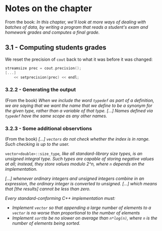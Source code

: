 # Notes on the chapter

From the book:
_In this chapter, we'll look at more ways of dealing with batches of data, by writing a program that reads a student's exam and homework grades and computes a final grade._

## 3.1 - Computing students grades

We reset the precision of `cout` back to what it was before it was changed:

```cpp
streamsize prec = cout.precision();
[...]
    << setprecision(prec) << endl;
```

### 3.2.2 - Generating the output

(From the book) _When we include the word `typedef` as part of a definition, we are saying that we want the name that we define to be a synonym for the given type, rather than a variable of that type. [...] Names defined via `typedef` have the same scope as any other names._

### 3.2.3 - Some additional observtions

(From the book) _[...] `vectors` do not check whether the index is in range. Such checking is up to the user._

`vector<double>::size_type`_, like all standard-library size types, is an *unsigned integral type*. Such types are capable of storing negative values at all; instead, they store values modulo 2^n, where `n` depends on the implementation._

_[...] whenever ordinary integers and unsigned integers combine in an expression, the ordinary integer is converted to unsigned. [...] which means that [the results] cannot be less than zero._

_Every standard-conforming C++ implementation must:_

- _Implement `vector` so that appending a large number of elements to a `vector` is no worse than proportional to the number of elements_
- _Implement `sort`to be no slower on average than `n*log(n)`, where `n` is the number of elements being sorted._
